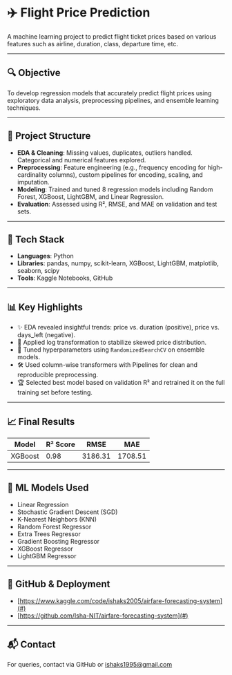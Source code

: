 # ✈️ Flight Price Prediction

A machine learning project to predict flight ticket prices based on various features such as airline, duration, class, departure time, etc.

---

## 🔍 Objective

To develop regression models that accurately predict flight prices using exploratory data analysis, preprocessing pipelines, and ensemble learning techniques.

---

## 📂 Project Structure

- **EDA & Cleaning**: Missing values, duplicates, outliers handled. Categorical and numerical features explored.
- **Preprocessing**: Feature engineering (e.g., frequency encoding for high-cardinality columns), custom pipelines for encoding, scaling, and imputation.
- **Modeling**: Trained and tuned 8 regression models including Random Forest, XGBoost, LightGBM, and Linear Regression.
- **Evaluation**: Assessed using R², RMSE, and MAE on validation and test sets.


---

## 🧰 Tech Stack

- **Languages**: Python
- **Libraries**: pandas, numpy, scikit-learn, XGBoost, LightGBM, matplotlib, seaborn, scipy
- **Tools**: Kaggle Notebooks, GitHub

---

## 📊 Key Highlights

- ✨ EDA revealed insightful trends: price vs. duration (positive), price vs. days_left (negative).
- 🔁 Applied log transformation to stabilize skewed price distribution.
- 🔧 Tuned hyperparameters using `RandomizedSearchCV` on ensemble models.
- 🛠️ Used column-wise transformers with Pipelines for clean and reproducible preprocessing.
- 🏆 Selected best model based on validation R² and retrained it on the full training set before testing.

---

## 📈 Final Results

| Model         | R² Score |   RMSE      |   MAE      |
|---------------|----------|-------------|------------|
| XGBoost       |   0.98   |  3186.31    |  1708.51   |

---

## 🧠 ML Models Used

- Linear Regression
- Stochastic Gradient Descent (SGD)
- K-Nearest Neighbors (KNN)
- Random Forest Regressor
- Extra Trees Regressor
- Gradient Boosting Regressor
- XGBoost Regressor
- LightGBM Regressor

---

## 🔗 GitHub & Deployment

- [https://www.kaggle.com/code/ishaks2005/airfare-forecasting-system](#) 
- [https://github.com/Isha-NIT/airfare-forecasting-system](#) 

---

## 📬 Contact

For queries, contact via GitHub or ishaks1995@gmail.com

